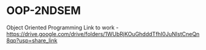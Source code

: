 # OOP-2NDSEM
Object Oriented Programming
Link to work - https://drive.google.com/drive/folders/1WUbRjKOuGhdddTfhI0JuNIstCneQn8qp?usp=share_link
